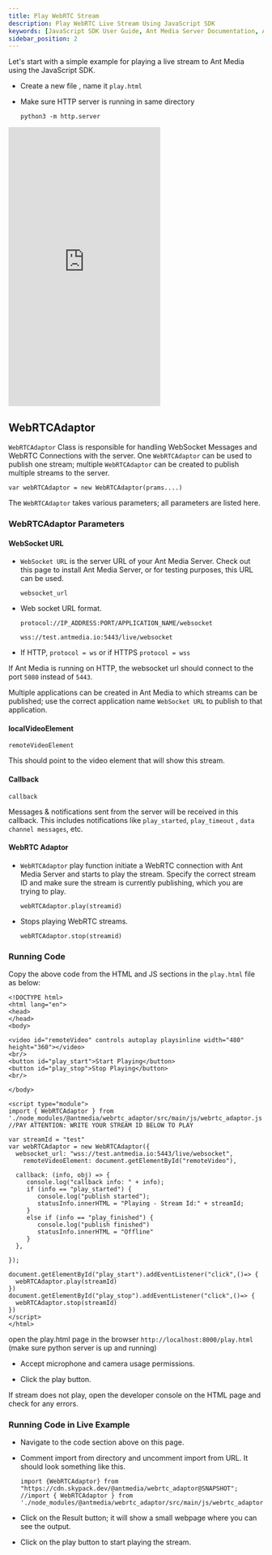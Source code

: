 ```yaml
---
title: Play WebRTC Stream
description: Play WebRTC Live Stream Using JavaScript SDK
keywords: [JavaScript SDK User Guide, Ant Media Server Documentation, Ant Media Server Tutorials]
sidebar_position: 2
---
```


Let's start with a simple example for playing a live stream to Ant Media using the JavaScript SDK.

- Create a new file , name it `play.html`

- Make sure HTTP server is running in same directory

  ```
  python3 -m http.server
  ```

<iframe height="550" style={{ width: '100%' }} scrolling="no" title="Quick WebRTC Play - Ant Media Server" src="https://codepen.io/USAMAWIZARD/embed/myboqYB?default-tab=js&editable=true" frameborder="no" loading="lazy" allowtransparency="true" allowfullscreen="true">
  See the Pen <a href="https://codepen.io/USAMAWIZARD/pen/myboqYB">
  Quick WebRTC Play - Ant Media Server</a> by USAMA (<a href="https://codepen.io/USAMAWIZARD">@USAMAWIZARD</a>)
  on <a href="https://codepen.io">CodePen</a>.
</iframe>


## WebRTCAdaptor

`WebRTCAdaptor` Class is responsible for handling WebSocket Messages and WebRTC Connections with the server.
One `WebRTCAdaptor` can be used to publish one stream; multiple `WebRTCAdaptor` can be created to publish multiple streams to the server.

```
var webRTCAdaptor = new WebRTCAdaptor(prams....)
```

The `WebRTCAdaptor` takes various parameters; all parameters are listed here. 

### WebRTCAdaptor Parameters

#### WebSocket URL

- `WebSocket URL` is the server URL of your Ant Media Server. Check out this page to install Ant Media Server, or for testing purposes, this URL can be used. 

  ```
  websocket_url
  ```

- Web socket URL format.

  ```
  protocol://IP_ADDRESS:PORT/APPLICATION_NAME/websocket
  ```

  `wss://test.antmedia.io:5443/live/websocket`

- If HTTP,  `protocol = ws` or if HTTPS `protocol = wss`


If Ant Media is running on HTTP, the websocket url should connect to the port `5080` instead of `5443`.

Multiple applications can be created in Ant Media to which streams can be published; use the correct application name `WebSocket URL` to publish to that application.

#### localVideoElement

```
remoteVideoElement
```

This should point to the video element that will show this stream.

#### Callback

```
callback
```

Messages & notifications sent from the server will be received in this callback. This includes notifications like `play_started`, `play_timeout` , `data channel messages`, etc.

#### WebRTC Adaptor

-  `WebRTCAdaptor` play function initiate a WebRTC connection with Ant Media Server and starts to play the stream. Specify the correct stream ID and make sure the stream is currently publishing, which you are trying to play.

   ```
   webRTCAdaptor.play(streamid)
   ```

- Stops playing WebRTC streams.

  ```
  webRTCAdaptor.stop(streamid)
  ```


### Running Code

Copy the above code from the HTML and JS sections in the `play.html` file as below:

```
<!DOCTYPE html>
<html lang="en">
<head>
</head>
<body>

<video id="remoteVideo" controls autoplay playsinline width="480" height="360"></video>
<br/>
<button id="play_start">Start Playing</button>
<button id="play_stop">Stop Playing</button>
<br/>

</body>

<script type="module">
import { WebRTCAdaptor } from './node_modules/@antmedia/webrtc_adaptor/src/main/js/webrtc_adaptor.js';
//PAY ATTENTION: WRITE YOUR STREAM ID BELOW TO PLAY

var streamId = "test"
var webRTCAdaptor = new WebRTCAdaptor({
  websocket_url: "wss://test.antmedia.io:5443/live/websocket",
	remoteVideoElement: document.getElementById("remoteVideo"),
 
  callback: (info, obj) => {
     console.log("callback info: " + info);
     if (info == "play_started") {
        console.log("publish started");
        statusInfo.innerHTML = "Playing - Stream Id:" + streamId; 
     }
     else if (info == "play_finished") {
        console.log("publish finished")
        statusInfo.innerHTML = "Offline"
     }
  },
  
});

document.getElementById("play_start").addEventListener("click",()=> {
  webRTCAdaptor.play(streamId)
})
document.getElementById("play_stop").addEventListener("click",()=> {
  webRTCAdaptor.stop(streamId)
})
</script>
</html>
```

open the play.html page in the browser `http://localhost:8000/play.html`  (make sure python server is up and running)

 - Accept microphone and camera usage permissions.

- Click the play button.

If stream does not play, open the developer console on the HTML page and check for any errors.

### Running Code in Live Example

- Navigate to the code section above on this page.

- Comment import from directory and uncomment import from URL. It should look something like this.

  ```
  import {WebRTCAdaptor} from "https://cdn.skypack.dev/@antmedia/webrtc_adaptor@SNAPSHOT";
  //import { WebRTCAdaptor } from './node_modules/@antmedia/webrtc_adaptor/src/main/js/webrtc_adaptor.js';
  ```

- Click on the Result button; it will show a small webpage where you can see the output.

- Click on the play button to start playing the stream.

